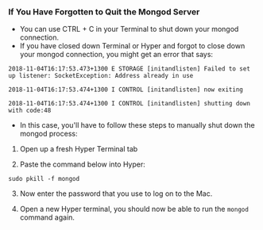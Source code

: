 ### If You Have Forgotten to Quit the Mongod Server

- You can use CTRL + C in your Terminal to shut down your mongod connection.
- If you have closed down Terminal or Hyper and forgot to close down your mongod connection, you might get an error that says:

`2018-11-04T16:17:53.473+1300 E STORAGE [initandlisten] Failed to set up listener: SocketException: Address already in use`

`2018-11-04T16:17:53.474+1300 I CONTROL [initandlisten] now exiting`

`2018-11-04T16:17:53.474+1300 I CONTROL [initandlisten] shutting down with code:48 `

- In this case, you'll have to follow these steps to manually shut down the mongod process:

1. Open up a fresh Hyper Terminal tab

2. Paste the command below into Hyper:

`sudo pkill -f mongod`

3. Now enter the password that you use to log on to the Mac.

4. Open a new Hyper terminal, you should now be able to run the `mongod` command again.
